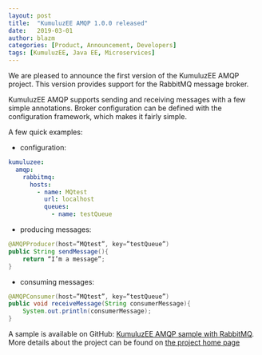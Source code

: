```yaml
---
layout: post
title:  "KumuluzEE AMQP 1.0.0 released"
date:   2019-03-01
author: blazm
categories: [Product, Announcement, Developers]
tags: [KumuluzEE, Java EE, Microservices]
---
```


We are pleased to announce the first version of the KumuluzEE AMQP project. This version provides support for the RabbitMQ message broker.

KumuluzEE AMQP supports sending and receiving messages with a few simple annotations. Broker configuration can be defined with the configuration framework, which makes it fairly simple.

A few quick examples: 

- configuration:
```yaml
kumuluzee:
  amqp:
    rabbitmq:
      hosts:
        - name: MQtest
          url: localhost
          queues:
            - name: testQueue
```

- producing messages:
```java
@AMQPProducer(host=”MQtest”, key=”testQueue”)
public String sendMessage(){
	return “I’m a message”;
}
```

- consuming messages:
```java
@AMQPConsumer(host=”MQtest”, key=”testQueue”)
public void receiveMessage(String consumerMessage){
	System.out.println(consumerMessage);
}
```

A sample is available on GitHub: [KumuluzEE AMQP sample with RabbitMQ](https://github.com/kumuluz/kumuluzee-samples/tree/master/kumuluzee-amqp-rabbitmq).
More details about the project can be found on [the project home page](https://github.com/kumuluz/kumuluzee-amqp)

